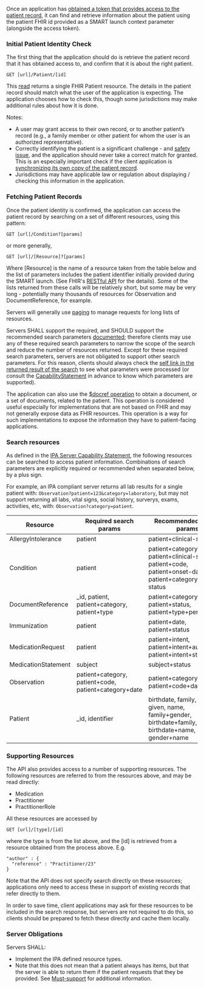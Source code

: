 Once an application has [obtained a token that provides access to the patient record](access.html), it can 
find and retrieve information about the patient using the patient FHIR id provided as a SMART launch context parameter (alongside the access token). 

### Initial Patient Identity Check 

The first thing that the application should do is retrieve the patient record that it has obtained access to, and confirm that it is about the right patient.

    GET [url]/Patient/[id]

This [read](http://hl7.org/fhir/http.html#read) returns a single FHIR Patient resource.
The details in the patient record should match what the user of the application is expecting. The application chooses how to check this, though some jurisdictions may make additional rules about how it is done. 

Notes:
* A user may grant access to their own record, or to another patient’s record (e.g., a family member or other patient for whom the user is an authorized representative).
* Correctly identifying the patient is a significant challenge - and [safety issue](safety.html), and the application should never take a correct match for granted. This is an especially important check if the client application is [synchronizing its own copy of the patient record](synchronization.html).
* Jurisdictions may have applicable law or regulation about displaying / checking this information in the application.

### Fetching Patient Records 

Once the patient identity is confirmed, the application can access the patient record by searching on a set of different resources, using this pattern:

    GET [url]/Condition?[params]
    
or more generally, 

    GET [url]/[Resource]?[params]

Where [Resource] is the name of a resource taken from the table below and the list of parameters includes the patient identifier initially provided during the SMART launch. (See FHIR's [RESTful API](https://www.hl7.org/fhir/http.html#styleguide) for the details). Some of the lists returned from these calls will be relatively short, but some may be very long - potentially many thousands of resources for Observation and DocumentReference, for example. 

Servers will generally use [paging](http://hl7.org/fhir/http.html#paging) to manage requests for long lists of resources. 

Servers SHALL support the required, and SHOULD support the recommended search parameters [documented](#search-resources); therefore clients may use any of these required search parameters to narrow the scope of the search and reduce the number of resources returned. Except for these required search parameters, servers are not obligated to support other  search parameters. For this reason, clients should always check the [self link in the returned result of the search](http://hl7.org/fhir/search.html#errors) to see what parameters were processed (or consult the [CapabilityStatement](CapabilityStatement-ipa-server.html) in advance to know which parameters are supported). 

The application can also use the [$docref operation](OperationDefinition-docref.html) to obtain a document, or a set of documents, related to the patient. This operation is considered useful especially for implementations that are not based on FHIR and may not generally expose data as FHIR resources. This operation is a way for such implementations to expose the information they have to patient-facing applications.

### Search resources 

As defined in the [IPA Server Capability Statement](CapabilityStatement-ipa-server.html), the following resources can be searched to access patient information. Combinations of search parameters are explicitly required or recommended when separated below, by a plus sign. 

For example, an IPA compliant server returns all lab results for a single patient  with: `Observation?patient=123&category=laboratory`, but may not support returning all labs, vital signs, social history, surverys, exams, activities, etc, with: `Observation?category=patient`.

|Resource | Required search params| Recommended search params |
| ------- | ----------------------- | ---------------------- |
| AllergyIntolerance    | patient   | patient+clinical-status |
| Condition             | patient   | patient+category, patient+clinical-status, patient+code, patient+onset-date, patient+category+clinical-status|
| DocumentReference     | \_id, patient, patient+category, patient+type | patient+category+date, patient+status, patient+type+period |
| Immunization          | patient   | patient+date, patient+status |
| MedicationRequest     | patient   | patient+intent, patient+intent+authoredon, patient+intent+status |
| MedicationStatement   | subject	| subject+status                    |
| Observation           | patient+category, patient+code, patient+category+date 	| patient+category+status, patient+code+date |
| Patient               | \_id, identifier | birthdate, family, gender, given, name, family+gender, birthdate+family, birthdate+name, gender+name |


### Supporting Resources

The API also provides access to a number of supporting resources. The following resources are referred to from the 
resources above, and may be read directly:

* Medication
* Practitioner
* PractitionerRole

All these resources are accessed by 

    GET [url]/[type]/[id]
    
where the type is from the list above, and the [id] is retrieved from a resource obtained from the process above.
E.g. 

    "author" : {
      "reference" : "Practitioner/23"
    }

Note that the API does not specify search directly on these resources; applications only need to access these 
in support of existing records that refer directly to them. 

In order to save time, client applications may ask for these resources to be included in the search response, but
servers are not required to do this, so clients should be prepared to fetch these directly and cache them locally. 


### Server Obligations

Servers SHALL:

* Implement the IPA defined resource types.
 * Note that this does not mean that a patient always has items, but that the server is able to return them if the patient requests that they be provided. See [Must-support](conformance.html#must-support) for additional information.
